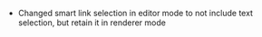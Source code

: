 - Changed smart link selection in editor mode to not include text selection, but retain it in renderer mode
